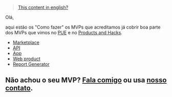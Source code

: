 > [This content in english?](./)

Olá,

aqui estão os "Como fazer" os MVPs que acreditamos já cobrir boa parte dos MVPs que vimos no [PUE](https://pue.universidadeagora.com/?ref=mvp.without.dev) e no [Products and Hacks](https://productsandhacks.com/?ref=mvp.without.dev). 

  * [Marketplace](./marketplace)
  * [API](./api)
  * [App](./app)
  * [Web product](./web-product)
  * [Report Generator](./report-generator)
  
  
## Não achou o seu MVP? [Fala comigo](https://twitter.com/efremfilho) ou usa [nosso contato](https://without.dev/#contact).
